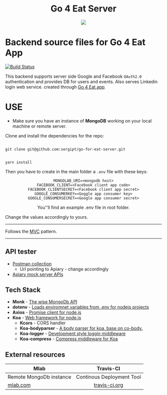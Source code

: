 <h1 align="center">Go 4 Eat Server</h1>
<div align="center">
<img src="https://github.com/glitches/go-for-eat-server/blob/feature/documentation/assets/appIcone.png?raw=true">
</div>

# Backend source files for Go 4 Eat App

[![Build Status](https://travis-ci.org/Glitches/go-for-eat-server.svg?branch=development)](https://travis-ci.org/Glitches/go-for-eat-server)

This backend supports server side Google and Facebook `OAuth2.0` authentication and provides DB for users and events.
Also serves Linkedin login web service.
created through [Go 4 Eat app](https://github.com/redspanner/go-for-eat-client).

# USE

* Make sure you have an instance of **MongoDB** working on your local machine or remote server.

Clone and install the dependencies for the repo:

<code>
git clone git@github.com:sergipt/go-for-eat-server.git

yarn install
</code>

Then you have to create in the main folder a `.env` file with these keys:

<div align="center">

```dotenv
MONGOLAB_URI=<mongodb host>
FACEBOOK_CLIENT=<Facebook client app code>
FACEBOOK_CLIENTSECRET=<Facebook client app secret>
GOOGLE_CONSUMERKEY=<Goggle app consumer key>
GOOGLE_CONSUMERSECRET=<Google app consumer secret>
```

You''ll find an example .env file in root folder.

</div>

Change the values accordingly to yours.

---

Follows the [MVC](https://en.wikipedia.org/wiki/Model%E2%80%93view%E2%80%93controller) pattern.

---

## API tester

* [Postman collection](https://www.getpostman.com/collections/fe388c40163fa169bada)
  * Url pointing to Apiary - change accordingly
* [Apiary mock server APIs](https://go4eat.docs.apiary.io/#reference)

## Tech Stack

* **Monk** - [The wise MongoDb API](https://github.com/Automattic/monk)
* **dotenv** - [Loads enviromnet variables from .env for nodejs projects](https://github.com/motdotla/dotenv)
* **Axios** - [Promise client for node.js](https://github.com/axios/axios)
* **Koa** - [Web framework for node.js](http://koajs.com/)
  * **Kcors** - CORS handler
  * **Koa-bodyparser** - [A body parser for koa, base on co-body.](https://github.com/koajs/bodyparser)
  * **Koa-logger** - [Development style loggin middleware](https://github.com/koajs/logger)
  * **Koa-compress** - [Compress middleware for Koa](https://github.com/koajs/compress)

## External resources

| **Mlab**                         |         **Travis-CI**          |
| -------------------------------- | :----------------------------: |
| Remote MongoDb instance          |   Continous Deployment Tool    |
| [mlab.com](https://www.mlab.com) | [travis-ci.org](travis-ci.org) |
